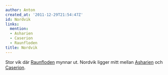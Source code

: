 ```yaml
---
author: Anton
created_at: '2011-12-29T21:54:47Z'
id: Nordvik
links:
  mention:
  - Asharien
  - Caserion
  - Raunfloden
title: Nordvik
---
```


Stor vik där [Raunfloden] mynnar ut. Nordvik ligger mitt mellan [Asharien] och [Caserion].

  [Raunfloden]: Raunfloden
  [Asharien]: Asharien
  [Caserion]: Caserion
